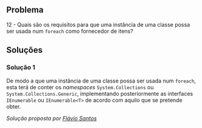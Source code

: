## Problema

12 - Quais são os requisitos para que uma instância de uma classe possa ser
usada num `foreach` como fornecedor de itens?

## Soluções

### Solução 1

De modo a que uma instância de uma classe possa ser usada num `foreach`, esta
terá de conter os *namespaces* `System.Collections` ou
`System.Collections.Generic`, implementando posteriormente as interfaces
`IEnumerable` ou `IEnumerable<T>` de acordo com aquilo que se pretende obter.

*Solução proposta por [Flávio Santos](https://github.com/fs000)*
